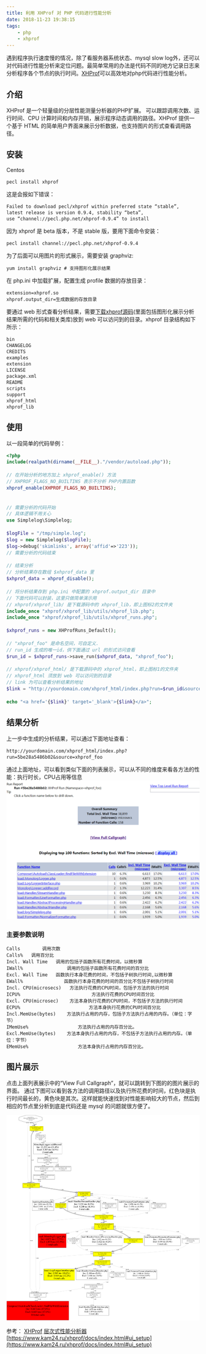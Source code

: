 ```yaml
---
title: 利用 XHProf 对 PHP 代码进行性能分析
date: 2018-11-23 19:38:15
tags:
    - php
    - xhprof
---
```


遇到程序执行速度慢的情况，除了看服务器系统状态、mysql slow log外，还可以对代码进行性能分析来定位问题。最简单常用的办法是代码不同的地方记录日志来分析程序各个节点的执行时间。[XHProf](http://pecl.php.net/package/xhprof)可以高效地对php代码进行性能分析。

## 介绍

XHProf 是一个轻量级的分层性能测量分析器的PHP扩展。 可以跟踪调用次数、运行时间、CPU 计算时间和内存开销，展示程序动态调用的路径。XHProf 提供一个基于 HTML 的简单用户界面来展示分析数据，也支持图片的形式查看调用路径。

## 安装

Centos

```shell
pecl install xhprof
```
这是会报如下错误：
```
Failed to download pecl/xhprof within preferred state “stable”, 
latest release is version 0.9.4, stability “beta”, 
use “channel://pecl.php.net/xhprof-0.9.4” to install
```
因为 xhprof 是 beta 版本，不是 stable 版，要用下面命令安装：
```shell
pecl install channel://pecl.php.net/xhprof-0.9.4
```

为了后面可以用图片的形式展示，需要安装 graphviz:
```shell
yum install graphviz # 支持图形化展示结果
```

在 php.ini 中加载扩展，配置生成 profile 数据的存放目录：

```
extension=xhprof.so
xhprof.output_dir=生成数据的存放目录
```

要通过 web 形式查看分析结果，需要[下载xhprof源码](http://pecl.php.net/get/xhprof-0.9.4.tgz)(里面包括图形化展示分析结果所需的代码和相关类库)放到 web 可以访问到的目录。xhprof 目录结构如下所示：

```
bin
CHANGELOG
CREDITS
examples
extension
LICENSE
package.xml
README
scripts
support
xhprof_html
xhprof_lib
```

## 使用

以一段简单的代码举例：
```php
<?php
include(realpath(dirname(__FILE__)."/vendor/autoload.php"));

// 在开始分析的地方加上 xhprof_enable() 方法
// XHPROF_FLAGS_NO_BUILTINS 表示不分析 PHP内置函数
xhprof_enable(XHPROF_FLAGS_NO_BUILTINS);


// 需要分析的代码开始
// 具体逻辑不用关心
use Simplelog\Simplelog;

$logFile = "/tmp/simple.log";
$log = new Simplelog($logFile);
$log->debug('skimlinks', array('affid'=>'223'));
// 需要分析的代码结束

// 结束分析
// 分析结果存在数组 $xhprof_data 里
$xhprof_data = xhprof_disable();

// 将分析结果存到 php.ini 中配置的 xhprof.output_dir 目录中
// 下面代码可以封装，这里只做简单演示用
// xhprof/xhprof_lib/ 是下载源码中的 xhprof_lib，即上图标2的文件夹
include_once "xhprof/xhprof_lib/utils/xhprof_lib.php";
include_once "xhprof/xhprof_lib/utils/xhprof_runs.php";

$xhprof_runs = new XHProfRuns_Default();

// "xhprof_foo" 是命名空间，可自定义.
// run_id 生成的唯一id，供下面通过 url 的形式访问查看
$run_id = $xhprof_runs->save_run($xhprof_data, "xhprof_foo");

// xhprof/xhprof_html/ 是下载源码中的 xhprof_html，即上图标1的文件夹
// xhprof_html 须放到 web 可以访问到的目录
// link 为可以查看分析结果的地址
$link = "http://yourdomain.com/xhprof_html/index.php?run=$run_id&source=xhprof_foo";

echo "<a href='{$link}' target='_blank'>{$link}</a>";
```

## 结果分析

上一步中生成的分析结果，可以通过下面地址查看：
```
http://yourdomain.com/xhprof_html/index.php?run=5be28a5486b02&source=xhprof_foo
```

通过上面地址，可以看到类似下面的列表展示，可以从不同的维度来看各方法的性能：执行时长，CPU占用等信息
![xhprof report list](https://raw.githubusercontent.com/ayonliu/exercise/master/images/xhprof_report.png)

### 主要参数说明
```
Calls        调用次数
Calls%   调用百分比
Incl. Wall Time   调用的包括子函数所有花费时间，以微秒算
IWall%                调用的包括子函数所有花费时间的百分比
Excl. Wall Time   函数执行本身花费的时间，不包括子树执行时间,以微秒算
EWall%               函数执行本身花费的时间的百分比不包括子树执行时间
Incl. CPU(microsecs)   方法执行花费的CPU时间，包括子方法的执行时间
ICPU%                          方法执行花费的CPU时间百分比
Excl. CPU(microsec)    方法本身执行花费的CPU时间，不包括子方法的执行时间
ECPU%                         方法本身执行花费的CPU时间百分比
Incl.MemUse(bytes)    方法执行占用的内存，包括子方法执行占用的内存。（单位：字节）
IMemUse%                  方法执行占用的内存百分比。
Excl.MemUse(bytes)    方法本身执行占用的内存，不包括子方法执行占用的内存。（单位：字节）
EMemUse%                  方法本身执行占用的内存百分比。
```

## 图片展示

点击上面列表展示中的“View Full Callgraph”，就可以跳转到下图的的图片展示的界面。
通过下图可以看到各方法的调用路径以及执行所花费的时间，红色块是执行时间最长的，黄色块是其次。这样就能快速找到对性能影响较大的节点，然后到相应的节点里分析到底是代码还是 mysql 的问题就很方便了。

![xhprof report graph](https://raw.githubusercontent.com/ayonliu/exercise/master/images/xhprof_graph.png)

参考：
[XHProf](http://pecl.php.net/package/xhprof)
[层次式性能分析器](http://php.net/manual/zh/book.xhprof.php)
[https://www.kam24.ru/xhprof/docs/index.html#ui_setup](https://www.kam24.ru/xhprof/docs/index.html#ui_setup)